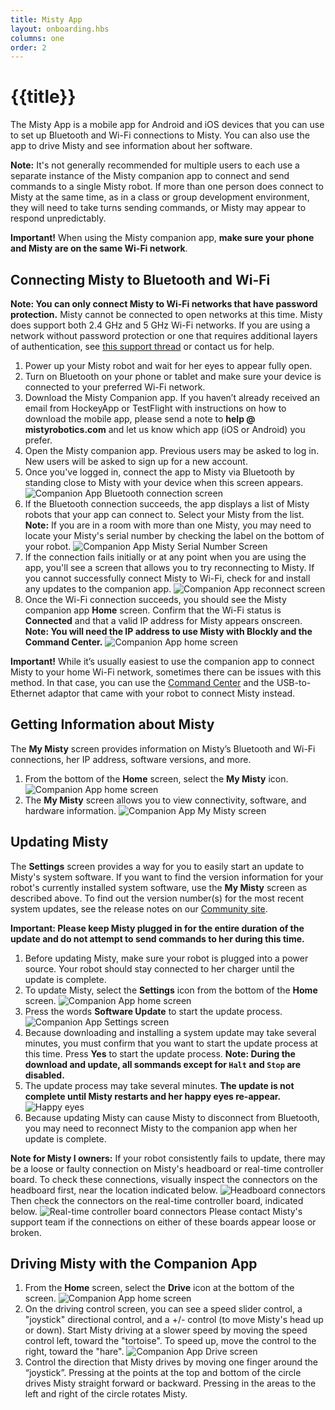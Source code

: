 ```yaml
---
title: Misty App
layout: onboarding.hbs
columns: one
order: 2
---
```


# {{title}}

The Misty App is a mobile app for Android and iOS devices that you can use to set up Bluetooth and Wi-Fi connections to Misty. You can also use the app to drive Misty and see information about her software.

**Note:** It's not generally recommended for multiple users to each use a separate instance of the Misty companion app to connect and send commands to a single Misty robot. If more than one person does connect to Misty at the same time, as in a class or group development environment, they will need to take turns sending commands, or Misty may appear to respond unpredictably.

**Important!** When using the Misty companion app, **make sure your phone and Misty are on the same Wi-Fi network**.

## Connecting Misty to Bluetooth and Wi-Fi

**Note: You can only connect Misty to Wi-Fi networks that have password protection.** Misty cannot be connected to open networks at this time. Misty does support both 2.4 GHz and 5 GHz Wi-Fi networks. If you are using a network without password protection or one that requires additional layers of authentication, see [this support thread](https://community.mistyrobotics.com/t/nontraditional-network-wifi-ideas/861) or contact us for help.

1. Power up your Misty robot and wait for her eyes to appear fully open.
2. Turn on Bluetooth on your phone or tablet and make sure your device is connected to your preferred Wi-Fi network.
3. Download the Misty Companion app. If you haven’t already received an email from HockeyApp or TestFlight with instructions on how to download the mobile app, please send a note to **help @ mistyrobotics.com** and let us know which app (iOS or Android) you prefer.
4. Open the Misty companion app. Previous users may be asked to log in. New users will be asked to sign up for a new account.
5. Once you've logged in, connect the app to Misty via Bluetooth by standing close to Misty with your device when this screen appears. ![Companion App Bluetooth connection screen](../../../assets/images/companion_app_bluetooth.png)
6. If the Bluetooth connection succeeds, the app displays a list of Misty robots that your app can connect to. Select your Misty from the list. **Note:** If you are in a room with more than one Misty, you may need to locate your Misty's serial number by checking the label on the bottom of your robot. ![Companion App Misty Serial Number Screen](../../../assets/images/companion_app_serial_number.png)
7. If the connection fails initially or at any point when you are using the app, you'll see a screen that allows you to try reconnecting to Misty. If you cannot successfully connect Misty to Wi-Fi, check for and install any updates to the companion app. ![Companion App reconnect screen](../../../assets/images/companion_app_connection_fail.png)
8. Once the Wi-Fi connection succeeds, you should see the Misty companion app **Home** screen. Confirm that the Wi-Fi status is **Connected** and that a valid IP address for Misty appears onscreen. **Note: You will need the IP address to use Misty with Blockly and the Command Center.** ![Companion App home screen](../../../assets/images/companion_app_home_4.png)

**Important!** While it’s usually easiest to use the companion app to connect Misty to your home Wi-Fi network, sometimes there can be issues with this method. In that case, you can use the [Command Center](../command-center/#connecting-wi-fi) and the USB-to-Ethernet adaptor that came with your robot to connect Misty instead.

## Getting Information about Misty

The **My Misty** screen provides information on Misty’s Bluetooth and Wi-Fi connections, her IP address, software versions, and more.

1. From the bottom of the **Home** screen, select the **My Misty** icon.![Companion App home screen](../../../assets/images/companion_app_home_4.png)
2. The **My Misty** screen allows you to view connectivity, software, and hardware information. ![Companion App My Misty screen](../../../assets/images/companion_app_my_misty.png)

## Updating Misty

The **Settings** screen provides a way for you to easily start an update to Misty's system software. If you want to find the version information for your robot's currently installed system software, use the **My Misty** screen as described above. To find out the version number(s) for the most recent system updates, see the release notes on our [Community site](https://community.mistyrobotics.com/c/development).

**Important: Please keep Misty plugged in for the entire duration of the update and do not attempt to send commands to her during this time.**

1. Before updating Misty, make sure your robot is plugged into a power source. Your robot should stay connected to her charger until the update is complete.
2. To update Misty, select the **Settings** icon from the bottom of the **Home** screen. ![Companion App home screen](../../../assets/images/companion_app_home_4.png)
3. Press the words **Software Update** to start the update process. ![Companion App Settings screen](../../../assets/images/companion_app_settings.png)
4. Because downloading and installing a system update may take several minutes, you must confirm that you want to start the update process at this time. Press **Yes** to start the update process. **Note: During the download and update, all sommands except for `Halt` and `Stop` are disabled.**
5. The update process may take several minutes. **The update is not complete until Misty restarts and her happy eyes re-appear.**  ![Happy eyes](../../../assets/images/happy.png)
6. Because updating Misty can cause Misty to disconnect from Bluetooth, you may need to reconnect Misty to the companion app when her update is complete.

**Note for Misty I owners:** If your robot consistently fails to update, there may be a loose or faulty connection on Misty's headboard or real-time controller board. To check these connections, visually inspect the connectors on the headboard first, near the location indicated below. ![Headboard connectors](../../../assets/images/headboard_connectors.jpeg) Then check the connectors on the real-time controller board, indicated below. ![Real-time controller board connectors](../../../assets/images/realtime_controller_board_connectors.jpeg)
Please contact Misty's support team if the connections on either of these boards appear loose or broken.

## Driving Misty with the Companion App

1. From the **Home** screen, select the **Drive** icon at the bottom of the screen. ![Companion App home screen](../../../assets/images/companion_app_home_4.png)
2. On the driving control screen, you can see a speed slider control, a "joystick" directional control, and a +/- control (to move Misty's head up or down). Start Misty driving at a slower speed by moving the speed control left, toward the "tortoise". To speed up, move the control to the right, toward the "hare". ![Companion App Drive screen](../../../assets/images/companion_app_drive_1.png)
3. Control the direction that Misty drives by moving one finger around the “joystick”. Pressing at the points at the top and bottom of the circle drives Misty straight forward or backward. Pressing in the areas to the left and right of the circle rotates Misty.